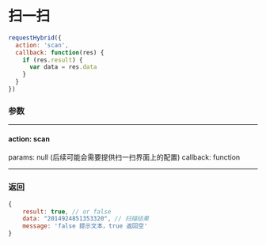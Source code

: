 # 扫一扫

```javascript
requestHybrid({
  action: 'scan',
  callback: function(res) {
    if (res.result) {
      var data = res.data
    }
  }
})
```
### 参数
---
#### action: **scan**
params: null (后续可能会需要提供扫一扫界面上的配置)
callback: function

---
### 返回

```javascript
{
    result: true, // or false
    data: "2014924851353320", // 扫描结果
    message: 'false 提示文本，true 返回空'
}
```


